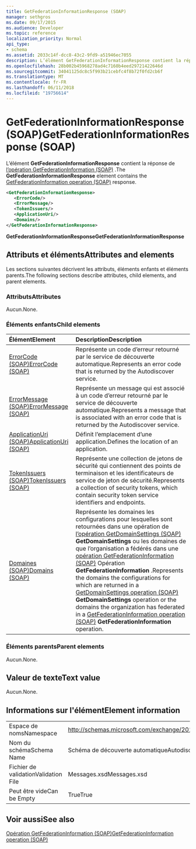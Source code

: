 ```yaml
---
title: GetFederationInformationResponse (SOAP)
manager: sethgros
ms.date: 09/17/2015
ms.audience: Developer
ms.topic: reference
localization_priority: Normal
api_type:
- schema
ms.assetid: 2033c14f-dcc8-43c2-9fd9-a51946ec7055
description: L’élément GetFederationInformationResponse contient la réponse de l’opération (SOAP) GetFederationInformation.
ms.openlocfilehash: 28b002b45968278ad4c7160b4eed29721422646d
ms.sourcegitcommit: 34041125dc8c5f993b21cebfc4f8b72f0fd2cb6f
ms.translationtype: MT
ms.contentlocale: fr-FR
ms.lasthandoff: 06/11/2018
ms.locfileid: "19756614"
---
```

# <a name="getfederationinformationresponse-soap"></a><span data-ttu-id="ad2ad-103">GetFederationInformationResponse (SOAP)</span><span class="sxs-lookup"><span data-stu-id="ad2ad-103">GetFederationInformationResponse (SOAP)</span></span>

<span data-ttu-id="ad2ad-104">L’élément **GetFederationInformationResponse** contient la réponse de [l’opération GetFederationInformation (SOAP)](getfederationinformation-operation-soap.md) .</span><span class="sxs-lookup"><span data-stu-id="ad2ad-104">The **GetFederationInformationResponse** element contains the [GetFederationInformation operation (SOAP)](getfederationinformation-operation-soap.md) response.</span></span> 
  
```XML
<GetFederationInformationResponse>
   <ErrorCode/>
   <ErrorMessage/>
   <TokenIssuers/>
   <ApplicationUri/>
   <Domains/>
</GetFederationInformationResponse>
```

 <span data-ttu-id="ad2ad-105">**GetFederationInformationResponse**</span><span class="sxs-lookup"><span data-stu-id="ad2ad-105">**GetFederationInformationResponse**</span></span>
## <a name="attributes-and-elements"></a><span data-ttu-id="ad2ad-106">Attributs et éléments</span><span class="sxs-lookup"><span data-stu-id="ad2ad-106">Attributes and elements</span></span>

<span data-ttu-id="ad2ad-107">Les sections suivantes décrivent les attributs, éléments enfants et éléments parents.</span><span class="sxs-lookup"><span data-stu-id="ad2ad-107">The following sections describe attributes, child elements, and parent elements.</span></span>
  
### <a name="attributes"></a><span data-ttu-id="ad2ad-108">Attributs</span><span class="sxs-lookup"><span data-stu-id="ad2ad-108">Attributes</span></span>

<span data-ttu-id="ad2ad-109">Aucun.</span><span class="sxs-lookup"><span data-stu-id="ad2ad-109">None.</span></span>
  
### <a name="child-elements"></a><span data-ttu-id="ad2ad-110">Éléments enfants</span><span class="sxs-lookup"><span data-stu-id="ad2ad-110">Child elements</span></span>

|<span data-ttu-id="ad2ad-111">**Élément**</span><span class="sxs-lookup"><span data-stu-id="ad2ad-111">**Element**</span></span>|<span data-ttu-id="ad2ad-112">**Description**</span><span class="sxs-lookup"><span data-stu-id="ad2ad-112">**Description**</span></span>|
|:-----|:-----|
|[<span data-ttu-id="ad2ad-113">ErrorCode (SOAP)</span><span class="sxs-lookup"><span data-stu-id="ad2ad-113">ErrorCode (SOAP)</span></span>](errorcode-soap.md) <br/> |<span data-ttu-id="ad2ad-114">Représente un code d’erreur retourné par le service de découverte automatique.</span><span class="sxs-lookup"><span data-stu-id="ad2ad-114">Represents an error code that is returned by the Autodiscover service.</span></span>  <br/> |
|[<span data-ttu-id="ad2ad-115">ErrorMessage (SOAP)</span><span class="sxs-lookup"><span data-stu-id="ad2ad-115">ErrorMessage (SOAP)</span></span>](errormessage-soap.md) <br/> |<span data-ttu-id="ad2ad-116">Représente un message qui est associé à un code d’erreur retourné par le service de découverte automatique.</span><span class="sxs-lookup"><span data-stu-id="ad2ad-116">Represents a message that is associated with an error code that is returned by the Autodiscover service.</span></span>  <br/> |
|[<span data-ttu-id="ad2ad-117">ApplicationUri (SOAP)</span><span class="sxs-lookup"><span data-stu-id="ad2ad-117">ApplicationUri (SOAP)</span></span>](applicationuri-soap.md) <br/> |<span data-ttu-id="ad2ad-118">Définit l’emplacement d’une application.</span><span class="sxs-lookup"><span data-stu-id="ad2ad-118">Defines the location of an application.</span></span>  <br/> |
|[<span data-ttu-id="ad2ad-119">TokenIssuers (SOAP)</span><span class="sxs-lookup"><span data-stu-id="ad2ad-119">TokenIssuers (SOAP)</span></span>](tokenissuers-soap.md) <br/> |<span data-ttu-id="ad2ad-120">Représente une collection de jetons de sécurité qui contiennent des points de terminaison et les identificateurs de service de jeton de sécurité.</span><span class="sxs-lookup"><span data-stu-id="ad2ad-120">Represents a collection of security tokens, which contain security token service identifiers and endpoints.</span></span>  <br/> |
|[<span data-ttu-id="ad2ad-121">Domaines (SOAP)</span><span class="sxs-lookup"><span data-stu-id="ad2ad-121">Domains (SOAP)</span></span>](domains-soap.md) <br/> |<span data-ttu-id="ad2ad-122">Représente les domaines les configurations pour lesquelles sont retournées dans une opération de [l’opération GetDomainSettings (SOAP)](getdomainsettings-operation-soap.md) **GetDomainSettings** ou les domaines de que l’organisation a fédérés dans une [opération GetFederationInformation (SOAP)](getfederationinformation-operation-soap.md) Opération **GetFederationInformation** .</span><span class="sxs-lookup"><span data-stu-id="ad2ad-122">Represents the domains the configurations for which are returned in a [GetDomainSettings operation (SOAP)](getdomainsettings-operation-soap.md) **GetDomainSettings** operation or the domains the organization has federated in a [GetFederationInformation operation (SOAP)](getfederationinformation-operation-soap.md) **GetFederationInformation** operation.</span></span>  <br/> |
   
### <a name="parent-elements"></a><span data-ttu-id="ad2ad-123">Éléments parents</span><span class="sxs-lookup"><span data-stu-id="ad2ad-123">Parent elements</span></span>

<span data-ttu-id="ad2ad-124">Aucun.</span><span class="sxs-lookup"><span data-stu-id="ad2ad-124">None.</span></span>
  
## <a name="text-value"></a><span data-ttu-id="ad2ad-125">Valeur de texte</span><span class="sxs-lookup"><span data-stu-id="ad2ad-125">Text value</span></span>

<span data-ttu-id="ad2ad-126">Aucun.</span><span class="sxs-lookup"><span data-stu-id="ad2ad-126">None.</span></span>
  
## <a name="element-information"></a><span data-ttu-id="ad2ad-127">Informations sur l'élément</span><span class="sxs-lookup"><span data-stu-id="ad2ad-127">Element information</span></span>

|||
|:-----|:-----|
|<span data-ttu-id="ad2ad-128">Espace de noms</span><span class="sxs-lookup"><span data-stu-id="ad2ad-128">Namespace</span></span>  <br/> |http://schemas.microsoft.com/exchange/2010/Autodiscover  <br/> |
|<span data-ttu-id="ad2ad-129">Nom du schéma</span><span class="sxs-lookup"><span data-stu-id="ad2ad-129">Schema Name</span></span>  <br/> |<span data-ttu-id="ad2ad-130">Schéma de découverte automatique</span><span class="sxs-lookup"><span data-stu-id="ad2ad-130">Autodiscover schema</span></span>  <br/> |
|<span data-ttu-id="ad2ad-131">Fichier de validation</span><span class="sxs-lookup"><span data-stu-id="ad2ad-131">Validation File</span></span>  <br/> |<span data-ttu-id="ad2ad-132">Messages.xsd</span><span class="sxs-lookup"><span data-stu-id="ad2ad-132">Messages.xsd</span></span>  <br/> |
|<span data-ttu-id="ad2ad-133">Peut être vide</span><span class="sxs-lookup"><span data-stu-id="ad2ad-133">Can be Empty</span></span>  <br/> |<span data-ttu-id="ad2ad-134">True</span><span class="sxs-lookup"><span data-stu-id="ad2ad-134">True</span></span>  <br/> |
   
## <a name="see-also"></a><span data-ttu-id="ad2ad-135">Voir aussi</span><span class="sxs-lookup"><span data-stu-id="ad2ad-135">See also</span></span>



[<span data-ttu-id="ad2ad-136">Opération GetFederationInformation (SOAP)</span><span class="sxs-lookup"><span data-stu-id="ad2ad-136">GetFederationInformation operation (SOAP)</span></span>](getfederationinformation-operation-soap.md)

